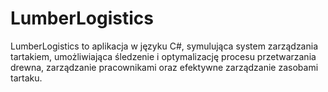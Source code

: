 # LumberLogistics
LumberLogistics to aplikacja w języku C#, symulująca system zarządzania tartakiem, umożliwiająca śledzenie i optymalizację procesu przetwarzania drewna, zarządzanie pracownikami oraz efektywne zarządzanie zasobami tartaku.
